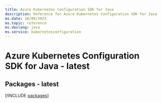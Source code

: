 ```yaml
---
title: Azure Kubernetes Configuration SDK for Java
description: Reference for Azure Kubernetes Configuration SDK for Java
ms.date: 10/09/2025
ms.topic: reference
ms.devlang: java
ms.service: kubernetesconfiguration
---
```

# Azure Kubernetes Configuration SDK for Java - latest
## Packages - latest
[!INCLUDE [packages](kubernetes-configuration-index.md)]